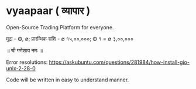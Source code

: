 # vyaapaar ( व्यापार )
Open-Source Trading Platform for everyone.

मुद्रा - Φ, ∅;
प्रारम्भिक राशि - ∅ १५,००,०००;
Φ १ = ∅ ३,००,०००




॥ श्री गणेशाय नमः ॥

Error resolutions:
https://askubuntu.com/questions/281984/how-install-gio-unix-2-28-0

Code will be written in easy to understand manner.
